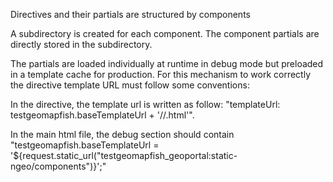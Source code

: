 Directives and their partials are structured by components

A subdirectory is created for each component.
The component partials are directly stored in the subdirectory.

The partials are loaded individually at runtime in debug mode but preloaded in a template cache for production.
For this mechanism to work correctly the directive template URL must follow some conventions:

In the directive, the template url is written as follow: "templateUrl: testgeomapfish.baseTemplateUrl + '/<component>/<partial>.html'".

In the main html file, the debug section should contain "testgeomapfish.baseTemplateUrl = '${request.static_url("testgeomapfish_geoportal:static-ngeo/components")}';"
